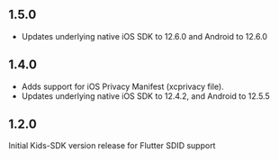## 1.5.0
- Updates underlying native iOS SDK to 12.6.0 and Android to 12.6.0

## 1.4.0
- Adds support for iOS Privacy Manifest (xcprivacy file).
- Updates underlying native iOS SDK to 12.4.2, and Android to 12.5.5

## 1.2.0
Initial Kids-SDK version release for Flutter
SDID support
